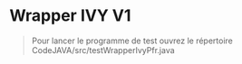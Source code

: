 # Wrapper IVY V1
> Pour lancer le programme de test ouvrez le répertoire CodeJAVA/src/testWrapperIvyPfr.java
